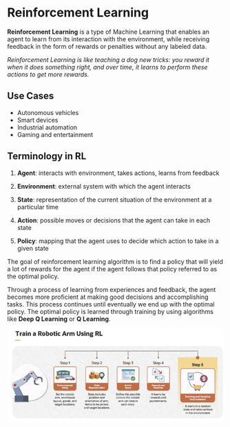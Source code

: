 # Reinforcement Learning

**Reinforcement Learning** is a type of Machine Learning that enables an agent to learn from its interaction with the environment, while receiving feedback in the form of rewards or penalties without any labeled data.

*Reinforcement Learning is like teaching a dog new tricks: you reward it when it does something right, and over time, it learns to perform these actions to get more rewards.*

## Use Cases

- Autonomous vehicles
- Smart devices
- Industrial automation
- Gaming and entertainment

## Terminology in RL

1. **Agent**: interacts with environment, takes actions, learns from feedback

2. **Environment**: external system with which the agent interacts

3. **State**: representation of the current situation of the environment at a particular time 

4. **Action**: possible moves or decisions that the agent can take in each state

5. **Policy**: mapping that the agent uses to decide which action to take in a given state

The goal of reinforcement learning algorithm is to find a policy that will yield a lot of rewards for the agent if the agent follows that policy referred to as the optimal policy.

Through a process of learning from experiences and feedback, the agent becomes more proficient at making good decisions and accomplishing tasks. This process continues until eventually we end up with the optimal policy. The optimal policy is learned through training by using algorithms like **Deep Q Learning** or **Q Learning**.

![Train a Robotic Arm Using RL](../images/robotic_arm.png)